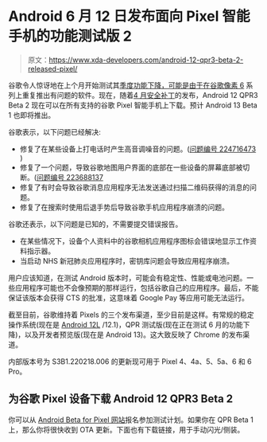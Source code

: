 # Android 6 月 12 日发布面向 Pixel 智能手机的功能测试版 2

> 原文：<https://www.xda-developers.com/android-12-qpr3-beta-2-released-pixel/>

谷歌令人惊讶地在上个月开始测试其[季度功能下降，可能是由于在](https://www.xda-developers.com/android-12-qpr3-beta-1/)[谷歌像素 6](https://www.xda-developers.com/google-pixel-6) 系列上重复推出有问题的软件。现在，随着[4 月安全补丁](https://www.xda-developers.com/april-2022-android-security-update/)的发布，Android 12 QPR3 Beta 2 现在可以在所有支持的谷歌 Pixel 智能手机上下载。预计 Android 13 Beta 1 也即将推出。

谷歌表示，以下问题已经解决:

*   修复了在某些设备上打电话时产生高音调噪音的问题。([问题编号 224716473](https://issuetracker.google.com/issues/224716473) )
*   修复了一个问题，导致谷歌地图用户界面的底部在一些设备的屏幕底部被切断。([问题编号 223688137](https://issuetracker.google.com/issues/223688137)
*   修复了有时会导致谷歌消息应用程序无法发送通过扫描二维码获得的消息的问题。
*   修复了在搜索时使用后退手势后导致谷歌手机应用程序崩溃的问题。

谷歌还表示，以下问题是已知的，不需要提交错误报告。

*   在某些情况下，设备个人资料中的谷歌相机应用程序图标会错误地显示工作资料指示器。
*   当启动 NHS 新冠肺炎应用程序时，密钥库问题会导致应用程序崩溃。

用户应该知道，在测试 Android 版本时，可能会有稳定性、性能或电池问题。一些应用程序可能也不会像预期的那样运行，包括谷歌自己的应用程序。最后，不能保证该版本会获得 CTS 的批准，这意味着 Google Pay 等应用可能无法运行。

截至目前，谷歌维持着 Pixels 的三个发布渠道，至少目前是这样。有常规的稳定操作系统(现在是 [Android 12L](https://www.xda-developers.com/android-12l) /12.1)，QPR 测试版(现在正在测试 6 月的功能下降)，以及开发者预览版(现在是 Android 13)。这大致反映了 Chrome 的发布渠道。

内部版本号为 S3B1.220218.006 的更新现可用于 Pixel 4、4a、5、5a、6 和 6 Pro。

## 为谷歌 Pixel 设备下载 Android 12 QPR3 Beta 2

你可以从 [Android Beta for Pixel 网站](https://www.google.com/android/beta)报名参加测试计划。如果你在 QPR Beta 1 上，那么你将很快收到 OTA 更新。下面也有下载链接，用于手动闪光/侧装。